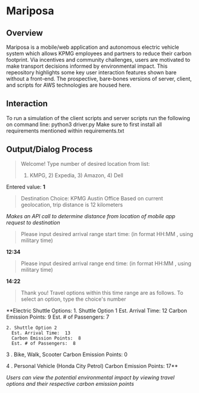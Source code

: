 # Mariposa

## Overview
Mariposa is a mobile/web application and autonomous electric vehicle system which allows KPMG employees and partners to reduce their carbon footprint. Via incentives and community challenges, users are motivated to make transport decisions informed by environmental impact. This repeository highlights some key user interaction features shown bare without a front-end. The prospective, bare-bones versions of server, client, and scripts for AWS technologies are housed here. 

## Interaction
To run a simulation of the client scripts and server scripts run the following on command line:
python3 driver.py
Make sure to first install all requirements mentioned within requirements.txt

## Output/Dialog Process
> Welcome!
> Type number of desired location from list:
> 1) KMPG, 2) Expedia, 3) Amazon, 4) Dell

Entered value: **1**

> Destination Choice: KPMG Austin Office
> Based on current geolocation, trip distance is  12  kilometers 

*Makes an API call to determine distance from location of mobile app request to destination*

> Please input desired arrival range start time: (in format HH:MM , using military time) 

**12:34** 

> Please input desired arrival range end time: (in format HH:MM , using military time) 

**14:22**

> Thank you! Travel options within this time range are as follows. To select an option, type the choice's number
  
  **Electric Shuttle Options:
    1. Shuttle Option 1 
      Est. Arrival Time:  12 
      Carbon Emission Points:  9 
      Est. # of Passengers:  7

    2. Shuttle Option 2 
      Est. Arrival Time:  13 
      Carbon Emission Points:  8 
      Est. # of Passengers:  8 

   3 . Bike, Walk, Scooter
    Carbon Emission Points: 0
    
   4 . Personal Vehicle (Honda City Petrol)
    Carbon Emission Points:  17**
    
    
*Users can view the potential environmental impact by viewing travel options and their respective carbon emission points*
